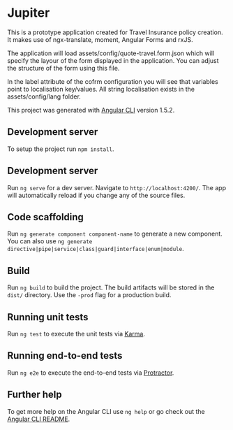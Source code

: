 # Jupiter

This is a prototype application created for Travel Insurance policy creation. It makes use of ngx-translate, moment,
Angular Forms and rxJS.

The application will load assets/config/quote-travel.form.json which will specify the layour of the form displayed in
the application. You can adjust the structure of the form using this file.

In the label attribute of the cofrm configuration you will see that variables point to localisation key/values. All
string localisation exists in the assets/config/lang folder.

This project was generated with [Angular CLI](https://github.com/angular/angular-cli) version 1.5.2.

## Development server

To setup the project run `npm install`.

## Development server

Run `ng serve` for a dev server. Navigate to `http://localhost:4200/`. The app will automatically reload if you change any of the source files.

## Code scaffolding

Run `ng generate component component-name` to generate a new component. You can also use `ng generate directive|pipe|service|class|guard|interface|enum|module`.

## Build

Run `ng build` to build the project. The build artifacts will be stored in the `dist/` directory. Use the `-prod` flag for a production build.

## Running unit tests

Run `ng test` to execute the unit tests via [Karma](https://karma-runner.github.io).

## Running end-to-end tests

Run `ng e2e` to execute the end-to-end tests via [Protractor](http://www.protractortest.org/).

## Further help

To get more help on the Angular CLI use `ng help` or go check out the [Angular CLI README](https://github.com/angular/angular-cli/blob/master/README.md).
